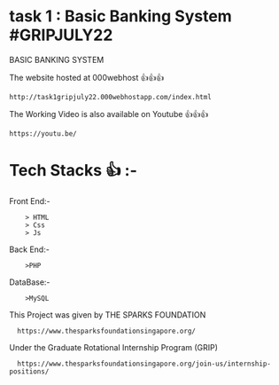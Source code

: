 # task 1 : Basic Banking System #GRIPJULY22

BASIC BANKING SYSTEM


The website hosted at 000webhost 👍👍👍
  
    http://task1gripjuly22.000webhostapp.com/index.html
    
The Working Video is also available on Youtube 👍👍👍

    https://youtu.be/
    
# Tech Stacks 👍 :-
  Front End:- 
        
        > HTML
        > Css
        > Js
     
  Back End:-
   
        >PHP
      
  DataBase:-
   
        >MySQL
        
  
This Project was given by THE SPARKS FOUNDATION
  
      https://www.thesparksfoundationsingapore.org/
   
Under the Graduate Rotational Internship Program (GRIP)

      https://www.thesparksfoundationsingapore.org/join-us/internship-positions/
